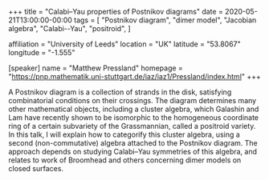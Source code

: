 +++
title = "Calabi–Yau properties of Postnikov diagrams"
date = 2020-05-21T13:00:00-00:00
tags = [
    "Postnikov diagram",
    "dimer model",
    "Jacobian algebra",
    "Calabi--Yau",
    "positroid",
]

affiliation = "University of Leeds"
location = "UK"
latitude = "53.8067"
longitude = "-1.555"

[speaker]
  name = "Matthew Pressland"
  homepage = "https://pnp.mathematik.uni-stuttgart.de/iaz/iaz1/Pressland/index.html"
+++

A Postnikov diagram is a collection of strands in the disk, satisfying
combinatorial conditions on their crossings. The diagram determines many other
mathematical objects, including a cluster algebra, which Galashin and Lam have
recently shown to be isomorphic to the homogeneous coordinate ring of a certain
subvariety of the Grassmannian, called a  positroid variety. In this talk, I
will explain how to categorify this cluster algebra, using a second
(non-commutative) algebra attached to the Postnikov diagram. The approach
depends on studying Calabi–Yau symmetries of this algebra, and relates to work
of Broomhead and others concerning dimer models on closed surfaces.

